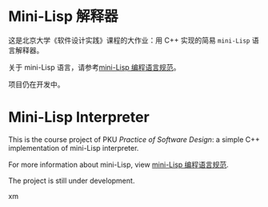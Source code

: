 # Mini-Lisp 解释器

这是北京大学《软件设计实践》课程的大作业：用 C++ 实现的简易 `mini-Lisp` 语言解释器。

关于 mini-Lisp 语言，请参考[mini-Lisp 编程语言规范](https://pku-software.github.io/mini-lisp-spec/)。

项目仍在开发中。


# Mini-Lisp Interpreter

This is the course project of PKU *Practice of Software Design*: a simple C++ implementation of mini-Lisp interpreter.

For more information about mini-Lisp, view [mini-Lisp 编程语言规范](https://pku-software.github.io/mini-lisp-spec/).

The project is still under development.

xm